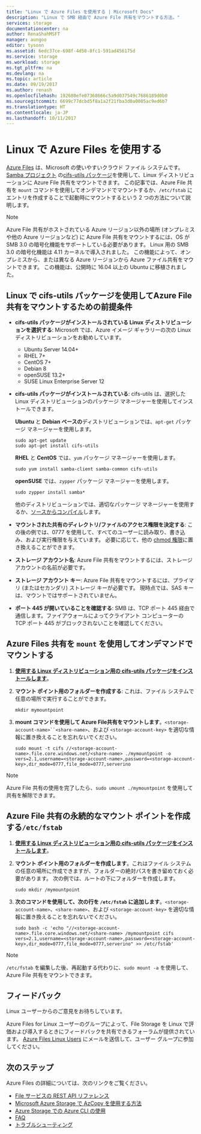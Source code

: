 ```yaml
---
title: "Linux で Azure Files を使用する | Microsoft Docs"
description: "Linux で SMB 経由で Azure File 共有をマウントする方法。"
services: storage
documentationcenter: na
author: RenaShahMSFT
manager: aungoo
editor: tysonn
ms.assetid: 6edc37ce-698f-4d50-8fc1-591ad456175d
ms.service: storage
ms.workload: storage
ms.tgt_pltfrm: na
ms.devlang: na
ms.topic: article
ms.date: 09/19/2017
ms.author: renash
ms.openlocfilehash: 192680efe07368666c5a9d037549c7686189d0b0
ms.sourcegitcommit: 6699c77dcbd5f8a1a2f21fba3d0a0005ac9ed6b7
ms.translationtype: HT
ms.contentlocale: ja-JP
ms.lasthandoff: 10/11/2017
---
```

# <a name="use-azure-files-with-linux"></a>Linux で Azure Files を使用する
[Azure Files](storage-files-introduction.md) は、Microsoft の使いやすいクラウド ファイル システムです。 [Samba プロジェクト](https://www.samba.org/) の[cifs-utils パッケージ](https://wiki.samba.org/index.php/LinuxCIFS_utils)を使用して、Linux ディストリビューションに Azure File 共有をマウントできます。 この記事では、Azure File 共有を `mount` コマンドを使用してオンデマンドでマウントするか、`/etc/fstab` にエントリを作成することで起動時にマウントするという 2 つの方法について説明します。

> [!NOTE]  
> Azure File 共有がホストされている Azure リージョン以外の場所 (オンプレミスや他の Azure リージョンなど) に Azure File 共有をマウントするには、OS が SMB 3.0 の暗号化機能をサポートしている必要があります。 Linux 用の SMB 3.0 の暗号化機能は 4.11 カーネルで導入されました。 この機能によって、オンプレミスから、または異なる Azure リージョンから Azure ファイル共有をマウントできます。 この機能は、公開時に 16.04 以上の Ubuntu に移植されました。


## <a name="prerequisities-for-mounting-an-azure-file-share-with-linux-and-the-cifs-utils-package"></a>Linux で cifs-utils パッケージを使用してAzure File 共有をマウントするための前提条件
* **cifs-utils パッケージがインストールされている Linux ディストリビューションを選択する**: Microsoft では、Azure イメージ ギャラリーの次の Linux ディストリビューションをお勧めしています。

    * Ubuntu Server 14.04+
    * RHEL 7+
    * CentOS 7+
    * Debian 8
    * openSUSE 13.2+
    * SUSE Linux Enterprise Server 12

* <a id="install-cifs-utils"></a>**cifs-utils パッケージがインストールされている**: cifs-utils は、選択した Linux ディストリビューションのパッケージ マネージャーを使用してインストールできます。 

    **Ubuntu** と **Debian ベースの**ディストリビューションでは、`apt-get` パッケージ マネージャーを使用します。

    ```
    sudo apt-get update
    sudo apt-get install cifs-utils
    ```

    **RHEL** と **CentOS** では、`yum` パッケージ マネージャーを使用します。

    ```
    sudo yum install samba-client samba-common cifs-utils
    ```

    **openSUSE** では、`zypper` パッケージ マネージャーを使用します。

    ```
    sudo zypper install samba*
    ```

    他のディストリビューションでは、適切なパッケージ マネージャーを使用するか、[ソースからコンパイル](https://wiki.samba.org/index.php/LinuxCIFS_utils#Download)します。

* **マウントされた共有のディレクトリ/ファイルのアクセス権限を決定する**: この後の例では、0777 を使用して、すべてのユーザーに読み取り、書き込み、および実行権限を与えています。 必要に応じて、他の [chmod 権限](https://en.wikipedia.org/wiki/Chmod)に置き換えることができます。 

* **ストレージ アカウント名**: Azure File 共有をマウントするには、ストレージ アカウントの名前が必要です。

* **ストレージ アカウント キー**: Azure File 共有をマウントするには、プライマリ (またはセカンダリ) ストレージ キーが必要です。 現時点では、SAS キーは、マウントではサポートされていません。

* **ポート 445 が開いていることを確認する**: SMB は、TCP ポート 445 経由で通信します。ファイアウォールによってクライアント コンピューターの TCP ポート 445 がブロックされないことを確認してください。

## <a name="mount-the-azure-file-share-on-demand-with-mount"></a>Azure Files 共有を `mount` を使用してオンデマンドでマウントする
1. **[使用する Linux ディストリビューション用の cifs-utils パッケージをインストールします](#install-cifs-utils)**。

2. **マウント ポイント用のフォルダーを作成する**: これは、ファイル システムで任意の場所で実行することができます。

    ```
    mkdir mymountpoint
    ```

3. **mount コマンドを使用して Azure File共有をマウントします**。`<storage-account-name>``<share-name>`、および `<storage-account-key>` を適切な情報に置き換えることを忘れないでください。

    ```
    sudo mount -t cifs //<storage-account-name>.file.core.windows.net/<share-name> ./mymountpoint -o vers=2.1,username=<storage-account-name>,password=<storage-account-key>,dir_mode=0777,file_mode=0777,serverino
    ```

> [!Note]  
> Azure File 共有の使用を完了したら、`sudo umount ./mymountpoint` を使用して共有を解除できます。

## <a name="create-a-persistent-mount-point-for-the-azure-file-share-with-etcfstab"></a>Azure File 共有の永続的なマウント ポイントを作成する`/etc/fstab`
1. **[使用する Linux ディストリビューション用の cifs-utils パッケージをインストールします](#install-cifs-utils)**。

2. **マウント ポイント用のフォルダーを作成します**。これはファイル システムの任意の場所に作成できますが、フォルダーの絶対パスを書き留めておく必要があります。 次の例では、ルートの下にフォルダーを作成します。

    ```
    sudo mkdir /mymountpoint
    ```

3. **次のコマンドを使用して、次の行を `/etc/fstab` に追加します**。`<storage-account-name>`、`<share-name>`、および `<storage-account-key>` を適切な情報に置き換えることを忘れないでください。

    ```
    sudo bash -c 'echo "//<storage-account-name>.file.core.windows.net/<share-name> /mymountpoint cifs vers=2.1,username=<storage-account-name>,password=<storage-account-key>,dir_mode=0777,file_mode=0777,serverino" >> /etc/fstab'
    ```

> [!Note]  
> `/etc/fstab` を編集した後、再起動する代わりに、`sudo mount -a` を使用して、Azure File 共有をマウントできます。

## <a name="feedback"></a>フィードバック
Linux ユーザーからのご意見をお待ちしています。

Azure Files for Linux ユーザーのグループによって、File Storage を Linux で評価および導入するときにフィードバックを共有できるフォーラムが提供されています。 [Azure Files Linux Users](mailto:azurefileslinuxusers@microsoft.com) にメールを送信して、ユーザー グループに参加してください。

## <a name="next-steps"></a>次のステップ
Azure Files の詳細については、次のリンクをご覧ください。
* [File サービスの REST API リファレンス](http://msdn.microsoft.com/library/azure/dn167006.aspx)
* [Microsoft Azure Storage で AzCopy を使用する方法](../common/storage-use-azcopy.md?toc=%2fazure%2fstorage%2ffiles%2ftoc.json)
* [Azure Storage での Azure CLI の使用](../common/storage-azure-cli.md?toc=%2fazure%2fstorage%2ffiles%2ftoc.json#create-and-manage-file-shares)
* [FAQ](../storage-files-faq.md)
* [トラブルシューティング](storage-troubleshoot-linux-file-connection-problems.md)
